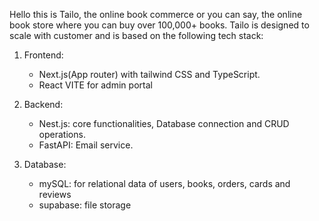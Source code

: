 Hello this is Tailo, the online book commerce or you can say, the online book store where you can buy over 100,000+ books. Tailo is designed to scale with customer and is based on the following tech stack:
  
  1. Frontend:
        - Next.js(App router) with tailwind CSS and TypeScript.
        - React VITE for admin portal

  2. Backend:
        - Nest.js: core functionalities, Database connection and CRUD operations.
        - FastAPI: Email service.
        
  3. Database: 
        - mySQL: for relational data of users, books, orders, cards and reviews
        - supabase: file storage